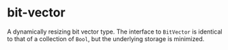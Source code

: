 # bit-vector
A dynamically resizing bit vector type. The interface to `BitVector` is identical to that of a collection of `Bool`, but the underlying storage is minimized.
